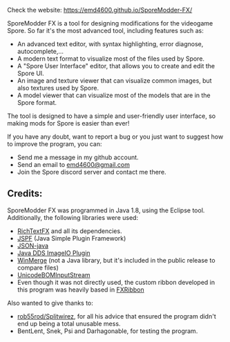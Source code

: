Check the website: https://emd4600.github.io/SporeModder-FX/

SporeModder FX is a tool for designing modifications for the videogame Spore. So far it's the most advanced tool, including features such as:
 - An advanced text editor, with syntax highlighting, error diagnose, autocomplete,...
 - A modern text format to visualize most of the files used by Spore.
 - A "Spore User Interface" editor, that allows you to create and edit the Spore UI.
 - An image and texture viewer that can visualize common images, but also textures used by Spore.
 - A model viewer that can visualize most of the models that are in the Spore format.
 
The tool is designed to have a simple and user-friendly user interface, so making mods for Spore is easier than ever!

If you have any doubt, want to report a bug or you just want to suggest how to improve the program, you can:
 - Send me a message in my github account.
 - Send an email to emd4600@gmail.com
 - Join the Spore discord server and contact me there.

## Credits:
SporeModder FX was programmed in Java 1.8, using the Eclipse tool. Additionally, the following libraries were used:
 - [RichTextFX](https://github.com/FXMisc/RichTextFX) and all its dependencies.
 - [JSPF](https://github.com/gearlles/jspf) (Java Simple Plugin Framework)
 - [JSON-java](https://github.com/stleary/JSON-java)
 - [Java DDS ImageIO Plugin](https://github.com/GoldenGnu/java-dds)
 - [WinMerge](http://winmerge.org/) (not a Java library, but it's included in the public release to compare files)
 - [UnicodeBOMInputStream](https://github.com/gpakosz/UnicodeBOMInputStream)
 - Even though it was not directly used, the custom ribbon developed in this program was heavily based in [FXRibbon](https://github.com/dukke/FXRibbon)
 
Also wanted to give thanks to:
 - [rob55rod/Splitwirez](
https://github.com/Splitwirez), for all his advice that ensured the program didn't end up being a total unusable mess.
 - BentLent, Snek, Psi and Darhagonable, for testing the program.
